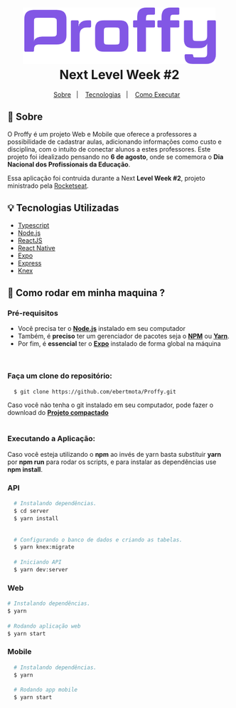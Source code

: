 
<h1 align="center">
  <img alt="Proffy" src="./web/src/assets/images/purple-logo.png" />
  <br> Next Level Week #2 </br>
</h1>


<p align="center">
  <a href="#pushpin-sobre">Sobre</a>&nbsp;&nbsp;&nbsp;|&nbsp;&nbsp;&nbsp;
  <a href="#bulb-tecnologias-utilizadas">Tecnologias</a>&nbsp;&nbsp;&nbsp;|&nbsp;&nbsp;&nbsp;
  <a href="#rocket-como-rodar-em-minha-maquina">Como Executar</a>&nbsp;&nbsp;&nbsp;
</p>



## :pushpin: Sobre

O Proffy é um projeto Web e Mobile que oferece a professores a possibilidade de cadastrar aulas, adicionando informações como custo e disciplina, com o intuito de conectar alunos a estes professores.
Este projeto foi idealizado pensando no **6 de agosto**, onde se comemora o **Dia Nacional dos Profissionais da Educação**.
  
Essa aplicação foi contruida durante a Next **Level Week #2**, projeto ministrado pela [Rocketseat](https://rocketseat.com.br/).

## :bulb: Tecnologias Utilizadas

-  [Typescript](https://www.typescriptlang.org/)
-  [Node.js](https://nodejs.org/en/)
-  [ReactJS](https://reactjs.org/)
-  [React Native](http://facebook.github.io/react-native/)
-  [Expo](https://expo.io/)
-  [Express](https://expressjs.com/)
-  [Knex](http://knexjs.org/)

## :rocket: Como rodar em minha maquina ?

### **Pré-requisitos**

  - Você precisa ter o **[Node.js](https://nodejs.org/en/)** instalado em seu computador
  - Também, é **preciso** ter um gerenciador de pacotes seja o **[NPM](https://www.npmjs.com/)** ou **[Yarn](https://yarnpkg.com/)**.
  - Por fim, é **essencial** ter o **[Expo](https://expo.io/)** instalado de forma global na máquina

<br />

### Faça um clone do repositório:

```sh
  $ git clone https://github.com/ebertmota/Proffy.git
```

Caso você não tenha o git instalado em seu computador, pode fazer o download do **[Projeto compactado](https://github.com/ebertmota/Proffy/archive/master.zip)**
<br />
<br />

### Executando a Aplicação:
  Caso você esteja utilizando o **npm** ao invés de yarn basta substituir **yarn** por **npm run** para rodar os scripts, e para instalar as dependências use **npm install**.
  ### API
  ```sh
    # Instalando dependências.
    $ cd server
    $ yarn install
    
  ```
  ```sh
    # Configurando o banco de dados e criando as tabelas.
    $ yarn knex:migrate
  
    # Iniciando API
    $ yarn dev:server
  ```
  ### Web
  ```sh
  # Instalando dependências.
  $ yarn
  
  # Rodando aplicação web
  $ yarn start
  ```
  
  ### Mobile
  ```sh
    # Instalando dependências.
    $ yarn
    
    # Rodando app mobile
    $ yarn start
  ```
